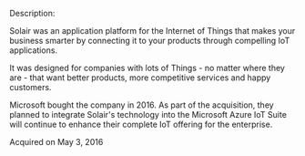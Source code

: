 Description:

Solair was an application platform for the Internet of Things that makes your business smarter by connecting it to your products through compelling IoT applications.

It was designed for companies with lots of Things - no matter where they are - that want better products, more competitive services and happy customers. 

Microsoft bought the company in 2016. As part of the acquisition, they planned to integrate Solair's technology into the Microsoft Azure IoT Suite will continue to enhance their complete IoT offering for the enterprise.

Acquired on May 3, 2016
